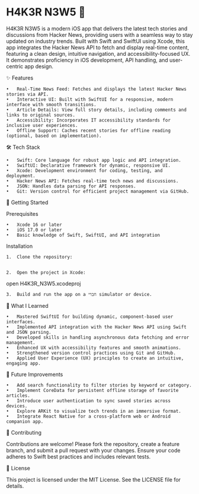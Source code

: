 # H4K3R N3W5 📰

H4K3R N3W5 is a modern iOS app that delivers the latest tech stories and discussions from Hacker News, providing users with a seamless way to stay updated on industry trends. Built with Swift and SwiftUI using Xcode, this app integrates the Hacker News API to fetch and display real-time content, featuring a clean design, intuitive navigation, and accessibility-focused UX. It demonstrates proficiency in iOS development, API handling, and user-centric app design.

✨ Features

	•	Real-Time News Feed: Fetches and displays the latest Hacker News stories via API.
	•	Interactive UI: Built with SwiftUI for a responsive, modern interface with smooth transitions.
	•	Article Details: View full story details, including comments and links to original sources.
	•	Accessibility: Incorporates IT accessibility standards for inclusive user experiences.
	•	Offline Support: Caches recent stories for offline reading (optional, based on implementation).

🛠️ Tech Stack

	•	Swift: Core language for robust app logic and API integration.
	•	SwiftUI: Declarative framework for dynamic, responsive UI.
	•	Xcode: Development environment for coding, testing, and deployment.
	•	Hacker News API: Fetches real-time tech news and discussions.
	•	JSON: Handles data parsing for API responses.
	•	Git: Version control for efficient project management via GitHub.

🚀 Getting Started

Prerequisites

	•	Xcode 16 or later
	•	iOS 17.0 or later
	•	Basic knowledge of Swift, SwiftUI, and API integration

Installation

	1.	Clone the repository:


	2.	Open the project in Xcode:
open H4K3R_N3W5.xcodeproj

	3.	Build and run the app on a חברי simulator or device.


🧠 What I Learned

	•	Mastered SwiftUI for building dynamic, component-based user interfaces.
	•	Implemented API integration with the Hacker News API using Swift and JSON parsing.
	•	Developed skills in handling asynchronous data fetching and error management.
	•	Enhanced UX with accessibility features and smooth animations.
	•	Strengthened version control practices using Git and GitHub.
	•	Applied User Experience (UX) principles to create an intuitive, engaging app.

🌟 Future Improvements

	•	Add search functionality to filter stories by keyword or category.
	•	Implement CoreData for persistent offline storage of favorite articles.
	•	Introduce user authentication to sync saved stories across devices.
	•	Explore ARKit to visualize tech trends in an immersive format.
	•	Integrate React Native for a cross-platform web or Android companion app.

🤝 Contributing

Contributions are welcome! Please fork the repository, create a feature branch, and submit a pull request with your changes. Ensure your code adheres to Swift best practices and includes relevant tests.



📜 License

This project is licensed under the MIT License. See the LICENSE file for details.

